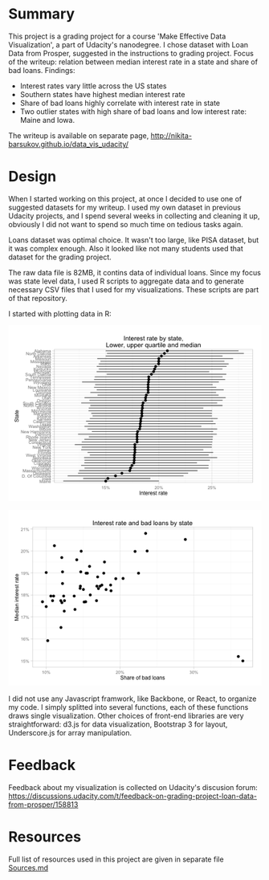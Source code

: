 Summary
=====

This project is a grading project for a course 'Make Effective Data Visualization', a part of Udacity's nanodegree. I chose dataset with Loan Data from Prosper, suggested in the instructions to grading project. Focus of the writeup: relation between median interest rate in a state and share of bad loans. Findings: 

 * Interest rates vary little across the US states
 * Southern states have highest median interest rate
 * Share of bad loans highly correlate with interest rate in state
 * Two outlier states with high share of bad loans and low interest rate: Maine and Iowa.

The writeup is available on separate page, http://nikita-barsukov.github.io/data_vis_udacity/ 

Design
=======

When I started working on this project, at once I decided to use one of suggested datasets for my writeup. I used my own dataset in previous Udacity projects, and I spend several weeks in collecting and cleaning it up, obviously I did not want to spend so much time on tedious tasks again. 

Loans dataset was optimal choice. It wasn't too large, like PISA dataset, but it was complex enough. Also it looked like not many students used that dataset for the grading project.

The raw data file is 82MB, it contins data of individual loans. Since my focus was state level data, I used R scripts to aggregate data and to generate necessary CSV files that I used for my visualizations. These scripts are part of that repository. 

I started with plotting data in R:

![Range of interest rate](images/quartiles_plot.png)

![Bad loans and interest rates](images/scatterplot.png)


I did not use any Javascript framwork, like Backbone, or React, to organize my code. I simply splitted into several functions, each of these functions draws single visualization. Other choices of front-end libraries are very straightforward: d3.js for data visualization, Bootstrap 3 for layout, Underscore.js for array manipulation.

Feedback
=======

Feedback about my visualization is collected on Udacity's discusion forum: https://discussions.udacity.com/t/feedback-on-grading-project-loan-data-from-prosper/158813 


Resources
=======

Full list of resources used in this project are given in separate file [Sources.md](https://github.com/nikita-barsukov/data_vis_udacity/blob/master/Sources.md)
